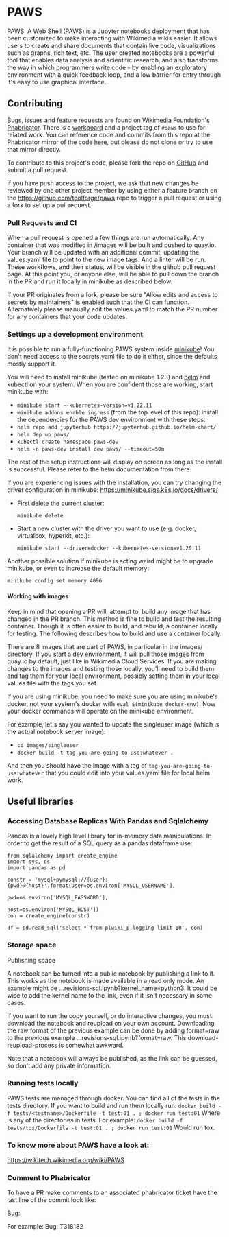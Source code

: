 # PAWS

PAWS: A Web Shell (PAWS) is a Jupyter notebooks deployment that has been customized to make interacting with Wikimedia wikis easier. It allows users to create and share documents that contain live code, visualizations such as graphs, rich text, etc. The user created notebooks are a powerful tool that enables data analysis and scientific research, and also transforms the way in which programmers write code - by enabling an exploratory environment with a quick feedback loop, and a low barrier for entry through it's easy to use graphical interface.

## Contributing

Bugs, issues and feature requests are found on [Wikimedia Foundation's Phabricator](https://phabricator.wikimedia.org/).
There is a [workboard](https://phabricator.wikimedia.org/project/view/1648/) and a project tag of `#paws` to use for related work. You can reference code and commits from this repo at the Phabricator mirror of the code [here](https://phabricator.wikimedia.org/diffusion/PAWS/browse/main/), but please do not clone or try to use that mirror directly.

To contribute to this project's code, please fork the repo on [GitHub](https://github.com/toolforge/paws/) and submit a pull request.

If you have push access to the project, we ask that new changes be reviewed by one other
project member by using either a feature branch on the https://github.com/toolforge/paws repo
to trigger a pull request or using a fork to set up a pull request.

### Pull Requests and CI

When a pull request is opened a few things are run automatically. Any container that was modified in /images will be built and pushed to quay.io. Your branch will be updated with an additional commit, updating the values.yaml file to point to the new image tags. And a linter will be run. These workflows, and their status, will be visible in the github pull request page. At this point you, or anyone else, will be able to pull down the branch in the PR and run it locally in minikube as described below.

If your PR originates from a fork, please be sure "Allow edits and access to secrets by maintainers" is enabled such that the CI can function. Alternatively please manually edit the values.yaml to match the PR number for any containers that your code updates.

### Settings up a development environment

It is possible to run a fully-functioning PAWS system inside [minikube](https://minikube.sigs.k8s.io/docs/)! You don't need
access to the secrets.yaml file to do it either, since the defaults mostly support it.

You will need to install minikube (tested on minikube 1.23) and [helm](https://helm.sh) and kubectl on your system. When you are confident those are working, start minikube with:
 - `minikube start --kubernetes-version=v1.22.11`
 - `minikube addons enable ingress`
(from the top level of this repo):
install the dependencies for the PAWS dev environment with these steps:
 - `helm repo add jupyterhub https://jupyterhub.github.io/helm-chart/`
 - `helm dep up paws/`
 - `kubectl create namespace paws-dev`
 - `helm -n paws-dev install dev paws/ --timeout=50m`

The rest of the setup instructions will display on screen as long as the install is successful.
Please refer to the helm documentation from there.

If you are experiencing issues with the installation, you can try changing the driver configuration in minikube: https://minikube.sigs.k8s.io/docs/drivers/

- First delete the current cluster:

    `minikube delete`

- Start a new cluster with the driver you want to use (e.g. docker, virtualbox, hyperkit, etc.):

    `minikube start --driver=docker --kubernetes-version=v1.20.11`

Another possible solution if minikube is acting weird might be to upgrade minikube, or even to
increase the default memory:

`minikube config set memory 4096`

#### Working with images
Keep in mind that opening a PR will, attempt to, build any image that has changed in the PR branch. This method is fine to build and test the resulting container. Though it is often easier to build, and rebuild, a container locally for testing. The following describes how to build and use a container locally.

There are 8 images that are part of PAWS, in particular in the images/ directory. If you start a dev environment, it will pull those images from quay.io by default, just like in Wikimedia Cloud Services. If you are making changes to the images and testing those locally, you'll need to build them and tag them for your local environment, possibly setting them in your local values file with the tags you set.

If you are using minikube, you need to make sure you are using minikube's docker, not your system's docker with `eval $(minikube docker-env)`. Now your docker commands will operate on the minikube environment.

For example, let's say you wanted to update the singleuser image (which is the actual notebook server image):
- `cd images/singleuser`
- `docker build -t tag-you-are-going-to-use:whatever .`

And then you should have the image with a tag of `tag-you-are-going-to-use:whatever` that you could edit into your values.yaml file for local helm work.
## Useful libraries
### Accessing Database Replicas With Pandas and Sqlalchemy

Pandas is a lovely high level library for in-memory data manipulations. In order to get the result of a SQL query as a pandas dataframe use:
```
from sqlalchemy import create_engine
import sys, os
import pandas as pd

constr = 'mysql+pymysql://{user}:{pwd}@{host}'.format(user=os.environ['MYSQL_USERNAME'],
                                                      pwd=os.environ['MYSQL_PASSWORD'],
                                                      host=os.environ['MYSQL_HOST'])
con = create_engine(constr)

df = pd.read_sql('select * from plwiki_p.logging limit 10', con)
```

### Storage space
Publishing space

A notebook can be turned into a public notebook by publishing a link to it. This works as the notebook is made available in a read only mode. An example might be …revisions-sql.ipynb?kernel_name=python3. It could be wise to add the kernel name to the link, even if it isn't necessary in some cases.

If you want to run the copy yourself, or do interactive changes, you must download the notebook and reupload on your own account. Downloading the raw format of the previous example can be done by adding format=raw to the previous example …revisions-sql.ipynb?format=raw. This download-reupload-process is somewhat awkward.

Note that a notebook will always be published, as the link can be guessed, so don't add any private information.

### Running tests locally
PAWS tests are managed through docker. You can find all of the tests in the tests directory. If you want to build and run them locally run:
`docker build -f tests/<testname>/Dockerfile -t test:01 . ; docker run test:01`
Where <testname> is any of the directories in tests. For example:
`docker build -f tests/tox/Dockerfile -t test:01 . ; docker run test:01`
Would run tox.

### To know more about PAWS have a look at:
https://wikitech.wikimedia.org/wiki/PAWS

### Comment to Phabricator

To have a PR make comments to an associated phabricator ticket have the last line of the commit look like:

Bug: <ticket number>

For example:
Bug: T318182
